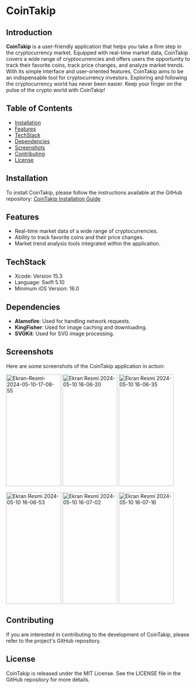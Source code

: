# CoinTakip

## Introduction
**CoinTakip** is a user-friendly application that helps you take a firm step in the cryptocurrency market. Equipped with real-time market data, CoinTakip covers a wide range of cryptocurrencies and offers users the opportunity to track their favorite coins, track price changes, and analyze market trends. With its simple interface and user-oriented features, CoinTakip aims to be an indispensable tool for cryptocurrency investors. Exploring and following the cryptocurrency world has never been easier. Keep your finger on the pulse of the crypto world with CoinTakip!

## Table of Contents
- [Installation](#installation)
- [Features](#features)
- [TechStack](#techstack)
- [Dependencies](#dependencies)
- [Screenshots](#screenshots)
- [Contributing](#contributing)
- [License](#license)

## Installation
To install CoinTakip, please follow the instructions available at the GitHub repository:
[CoinTakip Installation Guide](https://github.com/yunusdvp/CoinApp/tree/main)

## Features
- Real-time market data of a wide range of cryptocurrencies.
- Ability to track favorite coins and their price changes.
- Market trend analysis tools integrated within the application.

## TechStack
- Xcode: Version 15.3
- Language: Swift 5.10
- Minimum iOS Version: 16.0

## Dependencies
- **Alamofire**: Used for handling network requests.
- **KingFisher**: Used for image caching and downloading.
- **SVGKit**: Used for SVG image processing.

## Screenshots
Here are some screenshots of the CoinTakip application in action:

<img src="https://i.ibb.co/S7DKDYt/Ekran-Resmi-2024-05-10-17-08-55.png" alt="Ekran-Resmi-2024-05-10-17-08-55" width="150" height="305">               <img src="https://i.ibb.co/cgBR0BK/Ekran-Resmi-2024-05-10-16-06-20.png" alt="Ekran Resmi 2024-05-10 16-06-20" width="150" height="305">                                           <img src="https://i.ibb.co/4fh4N5z/Ekran-Resmi-2024-05-10-16-06-35.png" alt="Ekran Resmi 2024-05-10 16-06-35" width="150" height="305">              







<img src="https://i.ibb.co/gWYyYJG/Ekran-Resmi-2024-05-10-16-06-53.png" alt="Ekran Resmi 2024-05-10 16-06-53" width="150" height="305">                                           <img src="https://i.ibb.co/nw3pWtd/Ekran-Resmi-2024-05-10-16-07-02.png" alt="Ekran Resmi 2024-05-10 16-07-02" width="150" height="305">                                           <img src="https://i.ibb.co/DfxMK3d/Ekran-Resmi-2024-05-10-16-07-16.png" alt="Ekran Resmi 2024-05-10 16-07-16" width="150" height="305">               










## Contributing
If you are interested in contributing to the development of CoinTakip, please refer to the project's GitHub repository.

## License
CoinTakip is released under the MIT License. See the LICENSE file in the GitHub repository for more details.
